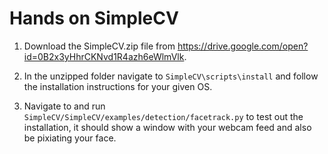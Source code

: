 # Hands on SimpleCV

1. Download the SimpleCV.zip file from https://drive.google.com/open?id=0B2x3yHhrCKNvd1R4azh6eWlmVlk.

2. In the unzipped folder navigate to `SimpleCV\scripts\install` and follow the installation instructions for your given OS. 

3. Navigate to and run `SimpleCV/SimpleCV/examples/detection/facetrack.py` to test out the installation, it should show a window with your webcam feed and also be pixiating your face. 
